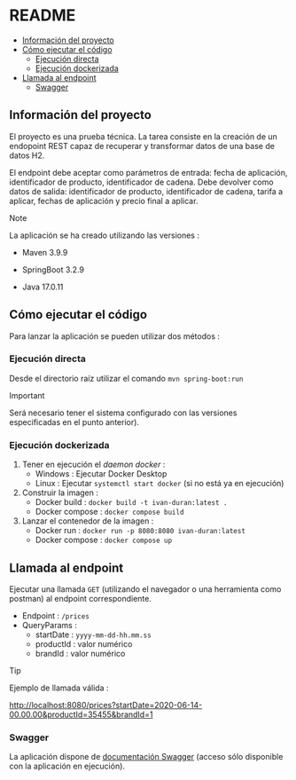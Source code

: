 # README

- [Información del proyecto](#información-del-proyecto)
- [Cómo ejecutar el código](#cómo-ejecutar-el-código)
  - [Ejecución directa](#ejecución-directa)
  - [Ejecución dockerizada](#ejecución-dockerizada)
- [Llamada al endpoint](#llamada-al-endpoint)
  - [Swagger](#swagger)

## Información del proyecto

El proyecto es una prueba técnica. La tarea consiste en la creación de un endopoint REST capaz de recuperar y transformar datos de una base de datos H2.

El endpoint debe aceptar como parámetros de entrada: fecha de aplicación, identificador de producto, identificador de cadena.
Debe devolver como datos de salida: identificador de producto, identificador de cadena, tarifa a aplicar, fechas de aplicación y precio final a aplicar.

>[!NOTE]
>La aplicación se ha creado utilizando las versiones :
>
> - Maven 3.9.9
>
> - SpringBoot 3.2.9
>
> - Java 17.0.11

## Cómo ejecutar el código

Para lanzar la aplicación se pueden utilizar dos métodos :

### Ejecución directa

Desde el directorio raíz utilizar el comando `mvn spring-boot:run`

>[!IMPORTANT]
>Será necesario tener el sistema configurado con las versiones especificadas en el punto anterior).

### Ejecución dockerizada

1. Tener en ejecución el _daemon docker_ :
   - Windows : Ejecutar Docker Desktop
   - Linux : Ejecutar  `systemctl start docker` (si no está ya en ejecución)
2. Construir la imagen :
    - Docker build : `docker build -t ivan-duran:latest .`
    - Docker compose : `docker compose build`
3. Lanzar el contenedor de la imagen :
    - Docker run : `docker run -p 8080:8080 ivan-duran:latest`
    - Docker compose : `docker compose up`

## Llamada al endpoint

Ejecutar una llamada `GET` (utilizando el navegador o una herramienta como postman) al endpoint correspondiente.

- Endpoint : `/prices`
- QueryParams :
  - startDate : `yyyy-mm-dd-hh.mm.ss`
  - productId : valor numérico
  - brandId : valor numérico

>[!TIP]
>Ejemplo de llamada válida :
>
> <http://localhost:8080/prices?startDate=2020-06-14-00.00.00&productId=35455&brandId=1>

### Swagger

La aplicación dispone de [documentación Swagger](http://localhost:8080/swagger-ui/index.html) (acceso sólo disponible con la aplicación en ejecución).
